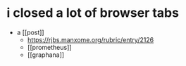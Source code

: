 # i closed a lot of browser tabs

- a [[post]]
  - https://rjbs.manxome.org/rubric/entry/2126
  - [[prometheus]]
  - [[graphana]]


